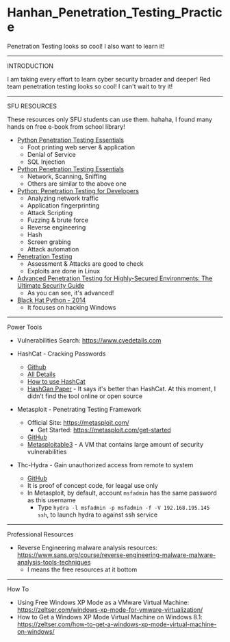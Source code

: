 # Hanhan_Penetration_Testing_Practice
Penetration Testing looks so cool! I also want to learn it!


*****************************************************************

INTRODUCTION

I am taking every effort to learn cyber security broader and deeper! Red team penetration testing looks so cool! I can't wait to try it!


*****************************************************************

SFU RESOURCES

These resources only SFU students can use them. hahaha, I found many hands on free e-book from school library!

* [Python Penetration Testing Essentials][1]
  * Foot printing web server & application
  * Denial of Service
  * SQL Injection
* [Python Penetration Testing Essentials][4]
  * Network, Scanning, Sniffing
  * Others are similar to the above one
* [Python: Penetration Testing for Developers][2]
  * Analyzing network traffic
  * Application fingerprinting
  * Attack Scripting
  * Fuzzing & brute force
  * Reverse engineering
  * Hash
  * Screen grabing
  * Attack automation
* [Penetration Testing][3]
  * Assessment & Attacks are good to check
  * Exploits are done in Linux
* [Advanced Penetration Testing for Highly-Secured Environments: The Ultimate Security Guide][5]
  * As you can see, it's advanced!
* [Black Hat Python - 2014][13]
  * It focuses on hacking Windows
  
*****************************************************************

Power Tools

* Vulnerabilities Search: https://www.cvedetails.com

* HashCat - Cracking Passwords
  * [Github][6]
  * [All Details][7]
  * [How to use HashCat][8]
  * [HashGan Paper][12] - It says it's better than HashCat. At this moment, I didn't find the tool online or open source
  
* Metasploit - Penetrating Testing Framework
  * Official Site: https://metasploit.com/
    * Get Started: https://metasploit.com/get-started
  * [GitHub][9]
  * [Metasploitable3][10] - A VM that contains large amount of security vulnerabilities
  
* Thc-Hydra - Gain unauthorized access from remote to system
  * [GitHub][11]
  * It is proof of concept code, for leagal use only
  * In Metasploit, by default, account `msfadmin` has the same password as this username
    * Type `hydra -l msfadmin -p msfadmin -f -V 192.168.195.145 ssh`, to launch hydra to against ssh service


[1]:http://proquest.safaribooksonline.com.proxy.lib.sfu.ca/9781784398583?uicode=simonfraser
[2]:http://proquest.safaribooksonline.com.proxy.lib.sfu.ca/9781787128187?uicode=simonfraser
[3]:http://proquest.safaribooksonline.com.proxy.lib.sfu.ca/9781457185342?uicode=simonfraser
[4]:http://proquest.safaribooksonline.com.proxy.lib.sfu.ca/9781784398583?uicode=simonfraser
[5]:http://proquest.safaribooksonline.com.proxy.lib.sfu.ca/9781849517744?uicode=simonfraser
[6]:https://github.com/hashcat/hashcat
[7]:https://hashcat.net/hashcat/
[8]:https://www.youtube.com/watch?v=8fxLH-pokAI
[9]:https://github.com/rapid7/metasploit-framework
[10]:https://github.com/rapid7/metasploitable3
[11]:https://github.com/vanhauser-thc/thc-hydra
[12]:https://github.com/hanhanwu/readings/blob/master/HashGan.pdf
[13]:http://proquest.safaribooksonline.com.proxy.lib.sfu.ca/9781457189807

*****************************************************************

Professional Resources

* Reverse Engineering malware analysis resources: https://www.sans.org/course/reverse-engineering-malware-malware-analysis-tools-techniques
  * I means the free resources at it bottom
  
*****************************************************************

How To

* Using Free Windows XP Mode as a VMware Virtual Machine: https://zeltser.com/windows-xp-mode-for-vmware-virtualization/
* How to Get a Windows XP Mode Virtual Machine on Windows 8.1: https://zeltser.com/how-to-get-a-windows-xp-mode-virtual-machine-on-windows/
